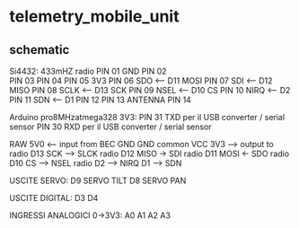 # telemetry_mobile_unit

## schematic

Si4432: 433mHZ radio
PIN 01  GND
PIN 02  
PIN 03
PIN 04
PIN 05  3V3
PIN 06  SDO     <-- D11 MOSI
PIN 07  SDI     <-- D12 MISO
PIN 08  SCLK    <-- D13 SCK
PIN 09  NSEL    <-- D10 CS
PIN 10  NIRQ    <-- D2
PIN 11  SDN     <-- D1
PIN 12
PIN 13  ANTENNA
PIN 14

Arduino pro8MHzatmega328 3V3:
PIN 31  TXD     per il USB converter    / serial sensor
PIN 30  RXD     per il USB converter    / serial sensor

RAW 5V0 <-- input from BEC
GND GND common
VCC 3V3 --> output to radio
D13 SCK --> SLCK radio
D12 MISO -> SDI radio
D11 MOSI <- SDO radio
D10 CS  --> NSEL radio
D2      --> NIRQ
D1      --> SDN

USCITE SERVO:
D9  SERVO TILT
D8  SERVO PAN

USCITE DIGITAL:
D3
D4

INGRESSI ANALOGICI 0->3V3:
A0
A1
A2
A3
